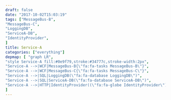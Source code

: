 ```yaml
---
draft: false
date: "2017-10-02T15:03:19"
tags: ["MessageBus-B",
"MessageBus-C",
"LoggingDB",
"ServiceA-DB",
"IdentityProvider",
]
title: Service-A
categories: ["everything"]
depmap: [ "graph LR",
"style Service-A fill:#0e9f79,stroke:#34777c,stroke-width:2px",
"Service-A -->|WCF|MessageBus-B{\"fa:fa-tasks MessageBus-B\"}",
"Service-A -->|WCF|MessageBus-C{\"fa:fa-tasks MessageBus-C\"}",
"Service-A -->|SQL|LoggingDB(\"fa:fa-database LoggingDB\")",
"Service-A -->|SQL|ServiceA-DB(\"fa:fa-database ServiceA-DB\")",
"Service-A -->|HTTP|IdentityProvider((\"fa:fa-globe IdentityProvider\"))",
]
---
```

			